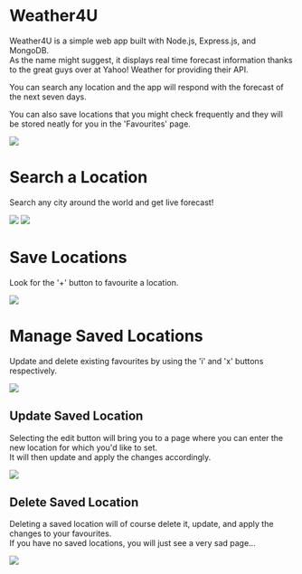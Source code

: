 # Weather4U
Weather4U is a simple web app built with Node.js, Express.js, and MongoDB.<br>
As the name might suggest, it displays real time forecast information thanks to the great guys over at Yahoo! Weather for providing their API.

You can search any location and the app will respond with the forecast of the next seven days.

You can also save locations that you might check frequently and they will be stored neatly for you in the 'Favourites' page.

<img src="https://github.com/zanadaniel/Weather4U/blob/master/Misc/Index.png">

# Search a Location
Search any city around the world and get live forecast!

<img src="https://github.com/zanadaniel/Weather4U/blob/master/Misc/Search2.png">

<img src="https://github.com/zanadaniel/Weather4U/blob/master/Misc/SearchResult.png">

# Save Locations
Look for the '+' button to favourite a location.

<img src="https://github.com/zanadaniel/Weather4U/blob/master/Misc/Save.png">

# Manage Saved Locations
Update and delete existing favourites by using the 'i' and 'x' buttons respectively.

<img src="https://github.com/zanadaniel/Weather4U/blob/master/Misc/EditDelete.png">

## Update Saved Location
Selecting the edit button will bring you to a page where you can enter the new location for which you'd like to set.<br>
It will then update and apply the changes accordingly.

<img src="https://github.com/zanadaniel/Weather4U/blob/master/Misc/Edit.png">

## Delete Saved Location
Deleting a saved location will of course delete it, update, and apply the changes to your favourites.<br>
If you have no saved locations, you will just see a very sad page...

<img src="https://github.com/zanadaniel/Weather4U/blob/master/Misc/Favourites.png">